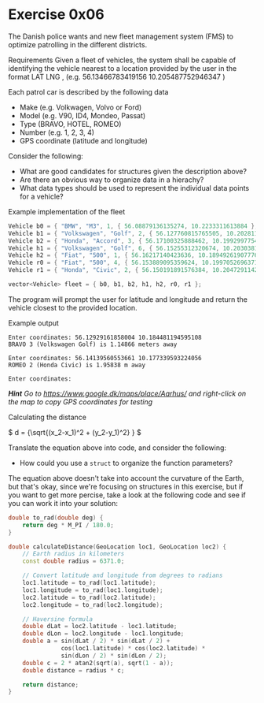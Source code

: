 # Exercise 0x06
The Danish police wants and new fleet management system (FMS) to optimize patrolling in
the different districts.

Requirements
Given a fleet of vehicles, the system shall be capable of identifying the vehicle nearest
to a location provided by the user in the format LAT LNG , (e.g. 56.13466783419156 10.205487752946347 )

Each patrol car is described by the following data
- Make (e.g. Volkwagen, Volvo or Ford)
- Model (e.g. V90, ID4, Mondeo, Passat)
- Type (BRAVO, HOTEL, ROMEO)
- Number (e.g. 1, 2, 3, 4)
- GPS coordinate (latitude and longitude)

Consider the following:
- What are good candidates for structures given the description above?
- Are there an obvious way to organize data in a hierachy?
- What data types should be used to represent the individual data points for a vehicle?

Example implementation of the fleet
```cpp
Vehicle b0 = { "BMW", "M3", 1, { 56.08879136135274, 10.2233311613884 }, BRAVO }; // Moesgaard Museum
Vehicle b1 = { "Volkswagen", "Golf", 2, { 56.127760815765505, 10.20281162730732 }, BRAVO }; // Marselisborg Palace
Vehicle b2 = { "Honda", "Accord", 3, { 56.17100325888462, 10.19929977544253 }, BRAVO }; // Aarhus University
Vehicle h1 = { "Volkswagen", "Golf", 6, { 56.15255312320674, 10.203038127629382 }, HOTEL }; //Aarhus City Hall
Vehicle h2 = { "Fiat", "500", 1, { 56.16217140423636, 10.18949261907776 }, HOTEL }; // Botanical Garden and Greenhouses
Vehicle r0 = { "Fiat", "500", 4, { 56.153889095359624, 10.199705269637143 }, ROMEO }; // ARoS Aarhus Art Museum
Vehicle r1 = { "Honda", "Civic", 2, { 56.150191891576384, 10.204729114263282 }, ROMEO }; // Aarhus Central Station

vector<Vehicle> fleet = { b0, b1, b2, h1, h2, r0, r1 };
```

The program will prompt the user for latitude and longitude and return the vehicle closest to
the provided location.

Example output
```
Enter coordinates: 56.12929161858004 10.184481194595108
BRAVO 3 (Volkswagen Golf) is 1.14866 meters away

Enter coordinates: 56.14139560553661 10.177339593224056
ROMEO 2 (Honda Civic) is 1.95838 m away

Enter coordinates: 
```

_**Hint** Go to https://www.google.dk/maps/place/Aarhus/ and right-click on the map to copy
GPS coordinates for testing_

Calculating the distance

$` d = {\sqrt{(x_2-x_1)^2 + (y_2-y_1)^2} } `$

Translate the equation above into code, and consider the following:
- How could you use a `struct` to organize the function parameters?

The equation above doesn't take into account the curvature of the Earth, but that's okay, since we're focusing on structures in this exercise, but if you want to get more percise, take a look at the following code and see if you can work it into your solution:
```cpp
double to_rad(double deg) {
    return deg * M_PI / 180.0;
}

double calculateDistance(GeoLocation loc1, GeoLocation loc2) {
    // Earth radius in kilometers
    const double radius = 6371.0;

    // Convert latitude and longitude from degrees to radians
    loc1.latitude = to_rad(loc1.latitude);
    loc1.longitude = to_rad(loc1.longitude);
    loc2.latitude = to_rad(loc2.latitude);
    loc2.longitude = to_rad(loc2.longitude);

    // Haversine formula
    double dLat = loc2.latitude - loc1.latitude;
    double dLon = loc2.longitude - loc1.longitude;
    double a = sin(dLat / 2) * sin(dLat / 2) +
               cos(loc1.latitude) * cos(loc2.latitude) *
               sin(dLon / 2) * sin(dLon / 2);
    double c = 2 * atan2(sqrt(a), sqrt(1 - a));
    double distance = radius * c;

    return distance;
}
```